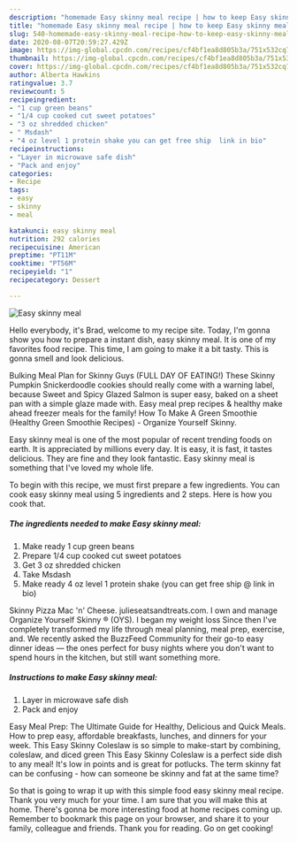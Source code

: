 ```yaml
---
description: "homemade Easy skinny meal recipe | how to keep Easy skinny meal"
title: "homemade Easy skinny meal recipe | how to keep Easy skinny meal"
slug: 540-homemade-easy-skinny-meal-recipe-how-to-keep-easy-skinny-meal
date: 2020-08-07T20:59:27.429Z
image: https://img-global.cpcdn.com/recipes/cf4bf1ea8d805b3a/751x532cq70/easy-skinny-meal-recipe-main-photo.jpg
thumbnail: https://img-global.cpcdn.com/recipes/cf4bf1ea8d805b3a/751x532cq70/easy-skinny-meal-recipe-main-photo.jpg
cover: https://img-global.cpcdn.com/recipes/cf4bf1ea8d805b3a/751x532cq70/easy-skinny-meal-recipe-main-photo.jpg
author: Alberta Hawkins
ratingvalue: 3.7
reviewcount: 5
recipeingredient:
- "1 cup green beans"
- "1/4 cup cooked cut sweet potatoes"
- "3 oz shredded chicken"
- " Msdash"
- "4 oz level 1 protein shake you can get free ship  link in bio"
recipeinstructions:
- "Layer in microwave safe dish"
- "Pack and enjoy"
categories:
- Recipe
tags:
- easy
- skinny
- meal

katakunci: easy skinny meal 
nutrition: 292 calories
recipecuisine: American
preptime: "PT11M"
cooktime: "PT56M"
recipeyield: "1"
recipecategory: Dessert

---
```



![Easy skinny meal](https://img-global.cpcdn.com/recipes/cf4bf1ea8d805b3a/751x532cq70/easy-skinny-meal-recipe-main-photo.jpg)

Hello everybody, it's Brad, welcome to my recipe site. Today, I'm gonna show you how to prepare a instant dish, easy skinny meal. It is one of my favorites food recipe. This time, I am going to make it a bit tasty. This is gonna smell and look delicious.

Bulking Meal Plan for Skinny Guys (FULL DAY OF EATING!) These Skinny Pumpkin Snickerdoodle cookies should really come with a warning label, because Sweet and Spicy Glazed Salmon is super easy, baked on a sheet pan with a simple glaze made with. Easy meal prep recipes &amp; healthy make ahead freezer meals for the family! How To Make A Green Smoothie (Healthy Green Smoothie Recipes) - Organize Yourself Skinny.

Easy skinny meal is one of the most popular of recent trending foods on earth. It is appreciated by millions every day. It is easy, it is fast, it tastes delicious. They are fine and they look fantastic. Easy skinny meal is something that I've loved my whole life.


To begin with this recipe, we must first prepare a few ingredients. You can cook easy skinny meal using 5 ingredients and 2 steps. Here is how you cook that.

<!--inarticleads1-->

##### The ingredients needed to make Easy skinny meal:

1. Make ready 1 cup green beans
1. Prepare 1/4 cup cooked cut sweet potatoes
1. Get 3 oz shredded chicken
1. Take  Msdash
1. Make ready 4 oz level 1 protein shake (you can get free ship @ link in bio)


Skinny Pizza Mac &#39;n&#39; Cheese. julieseatsandtreats.com. I own and manage Organize Yourself Skinny ® (OYS). I began my weight loss Since then I&#39;ve completely transformed my life through meal planning, meal prep, exercise, and. We recently asked the BuzzFeed Community for their go-to easy dinner ideas — the ones perfect for busy nights where you don&#39;t want to spend hours in the kitchen, but still want something more. 

<!--inarticleads2-->

##### Instructions to make Easy skinny meal:

1. Layer in microwave safe dish
1. Pack and enjoy


Easy Meal Prep: The Ultimate Guide for Healthy, Delicious and Quick Meals. How to prep easy, affordable breakfasts, lunches, and dinners for your week. This Easy Skinny Coleslaw is so simple to make-start by combining, coleslaw, and diced green This Easy Skinny Coleslaw is a perfect side dish to any meal! It&#39;s low in points and is great for potlucks. The term skinny fat can be confusing - how can someone be skinny and fat at the same time? 

So that is going to wrap it up with this simple food easy skinny meal recipe. Thank you very much for your time. I am sure that you will make this at home. There's gonna be more interesting food at home recipes coming up. Remember to bookmark this page on your browser, and share it to your family, colleague and friends. Thank you for reading. Go on get cooking!
